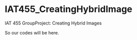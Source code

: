 # IAT455_CreatingHybridImage
IAT 455 GroupProject: Creating Hybrid Images

So our codes will be here.
